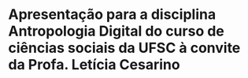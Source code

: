 # Apresentação para a disciplina Antropologia Digital do curso de ciências sociais da UFSC à convite da Profa. Letícia Cesarino
